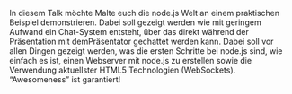 In diesem Talk möchte Malte euch die node.js Welt an einem praktischen Beispiel demonstrieren. Dabei soll gezeigt werden wie mit geringem Aufwand ein Chat-System entsteht, über das direkt während der Präsentation mit demPräsentator gechattet werden kann. Dabei soll vor allen Dingen gezeigt werden, was die ersten Schritte bei node.js sind, wie einfach es ist, einen Webserver mit node.js zu erstellen sowie die Verwendung aktuellster HTML5 Technologien (WebSockets). “Awesomeness” ist garantiert!
